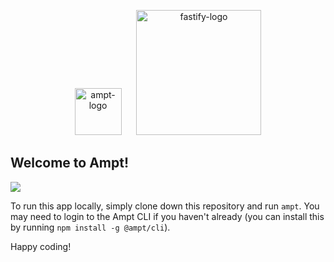 <p align="center">
    <img src="https://ampt.dev/public/templates/ampt-api.svg" alt="ampt-logo" width="75" style="margin-right: 20px;"/>
    <img src="https://ampt.dev/public/templates/fastify.svg" alt="fastify-logo" width="200"/>
</p>

## Welcome to Ampt!

[<img src="https://getampt.com/button"/>](https://ampt.dev/start?template=fastify)

To run this app locally, simply clone down this repository and run `ampt`. You may need to login to the Ampt CLI if you haven't already (you can install this by running `npm install -g @ampt/cli`).

Happy coding!
